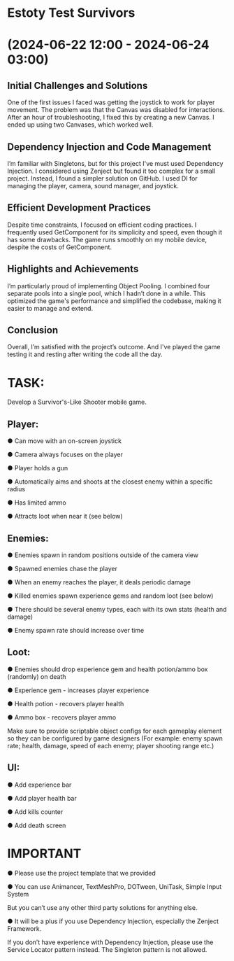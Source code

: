 # Estoty Test Survivors
# (2024-06-22 12:00 - 2024-06-24 03:00)

## Initial Challenges and Solutions
One of the first issues I faced was getting the joystick to work for player movement. The problem was that the Canvas was disabled for interactions. After an hour of troubleshooting, I fixed this by creating a new Canvas. I ended up using two Canvases, which worked well.

## Dependency Injection and Code Management
I’m familiar with Singletons, but for this project I've must used Dependency Injection. I considered using Zenject but found it too complex for a small project. Instead, I found a simpler solution on GitHub. I used DI for managing the player, camera, sound manager, and joystick.

## Efficient Development Practices
Despite time constraints, I focused on efficient coding practices. I frequently used GetComponent for its simplicity and speed, even though it has some drawbacks. The game runs smoothly on my mobile device, despite the costs of GetComponent.

## Highlights and Achievements
I’m particularly proud of implementing Object Pooling. I combined four separate pools into a single pool, which I hadn’t done in a while. This optimized the game's performance and simplified the codebase, making it easier to manage and extend.

## Conclusion
Overall, I’m satisfied with the project’s outcome. And I've played the game testing it and resting after writing the code all the day.


# TASK:

Develop a Survivor's-Like Shooter mobile game.

## Player:
● Can move with an on-screen joystick

● Camera always focuses on the player

● Player holds a gun

● Automatically aims and shoots at the closest enemy within a specific radius

● Has limited ammo

● Attracts loot when near it (see below)

## Enemies:
● Enemies spawn in random positions outside of the camera view

● Spawned enemies chase the player

● When an enemy reaches the player, it deals periodic damage

● Killed enemies spawn experience gems and random loot (see below)

● There should be several enemy types, each with its own stats (health and damage)

● Enemy spawn rate should increase over time

## Loot:
● Enemies should drop experience gem and health potion/ammo box (randomly) on death

● Experience gem - increases player experience

● Health potion - recovers player health

● Ammo box - recovers player ammo

Make sure to provide scriptable object configs for each gameplay element so they can be
configured by game designers
(For example: enemy spawn rate; health, damage, speed of each enemy; player shooting range
etc.)

## UI:
● Add experience bar

● Add player health bar

● Add kills counter

● Add death screen

# IMPORTANT
● Please use the project template that we provided

● You can use Animancer, TextMeshPro, DOTween, UniTask, Simple Input System

But you can’t use any other third party solutions for anything else.

● It will be a plus if you use Dependency Injection, especially the Zenject Framework.

If you don’t have experience with Dependency Injection, please use the Service Locator
pattern instead.
The Singleton pattern is not allowed.
